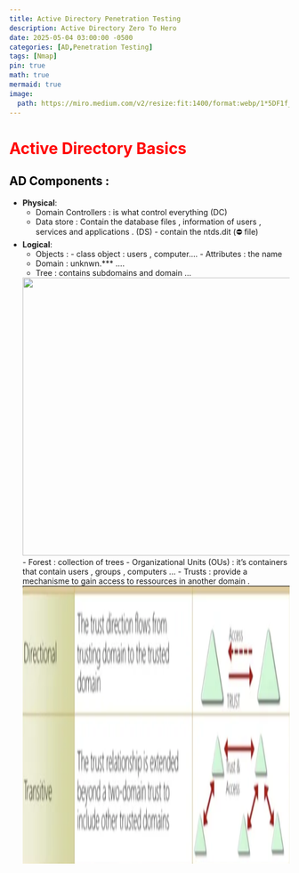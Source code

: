 ```yaml
---
title: Active Directory Penetration Testing
description: Active Directory Zero To Hero 
date: 2025-05-04 03:00:00 -0500
categories: [AD,Penetration Testing]
tags: [Nmap]
pin: true
math: true
mermaid: true
image:
  path: https://miro.medium.com/v2/resize:fit:1400/format:webp/1*5DF1f_DamiK-eY7gwsKpog.png
---
```

# <font color="red"><strong>Active Directory Basics</strong></font>
## <font color="black"><strong>AD Components :</strong></font>
- **Physical**: 
  - Domain Controllers : is what control everything (DC)
  - Data store :  Contain the database files , information of users , services and applications .    (DS) - contain the ntds.dit (⛔ file) 
- **Logical**: 
  - Objects : - class object : users , computer…. - Attributes : the name 
  - Domain : unknwn.*** ….
  - Tree : contains subdomains and domain …
  <img src="https://miro.medium.com/v2/resize:fit:4800/format:webp/0*18H4GCrDER3FlGG7" width="500" height="500" alt="">
  - Forest : collection of trees 
  - Organizational Units (OUs) : it’s containers that contain users , groups , computers …
  - Trusts : provide a mechanisme to gain access to ressources in another domain .
  <img src="https://raw.githubusercontent.com/unkn0wnB0y1/unkn0wnB0y1.github.io/refs/heads/main/assets/Img/Active_Directory/1.png" width="500" height="500" alt="">